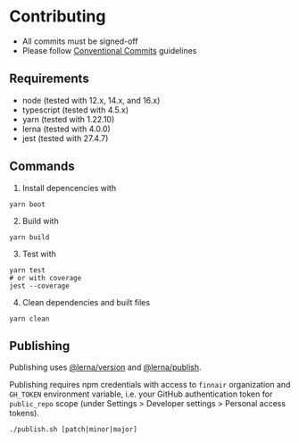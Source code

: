 # Contributing

- All commits must be signed-off
- Please follow [Conventional Commits](https://www.conventionalcommits.org/en/v1.0.0/) guidelines

## Requirements

- node (tested with 12.x, 14.x, and 16.x)
- typescript (tested with 4.5.x)
- yarn (tested with 1.22.10)
- lerna (tested with 4.0.0)
- jest (tested with 27.4.7)

## Commands

1. Install depencencies with

```shell
yarn boot
```

2. Build with

```shell
yarn build
```

3. Test with

```shell
yarn test
# or with coverage
jest --coverage
```

4. Clean dependencies and built files

```shell
yarn clean
```

## Publishing

Publishing uses [@lerna/version](https://github.com/lerna/lerna/tree/master/commands/version) and [@lerna/publish](https://github.com/lerna/lerna/tree/master/commands/publish).

Publishing requires npm credentials with access to `finnair` organization and `GH_TOKEN` environment variable, i.e. your GitHub authentication token for `public_repo` scope (under Settings > Developer settings > Personal access tokens).

```shell
./publish.sh [patch|minor|major]
```
